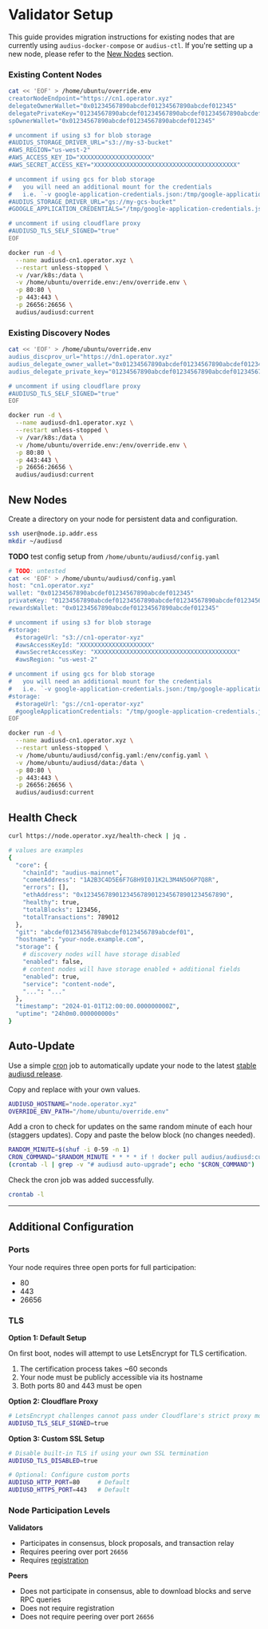 # Validator Setup

This guide provides migration instructions for existing nodes that are currently using `audius-docker-compose` or `audius-ctl`. If you're setting up a new node, please refer to the [New Nodes](#new-nodes) section.

### Existing Content Nodes

```bash
cat << 'EOF' > /home/ubuntu/override.env
creatorNodeEndpoint="https://cn1.operator.xyz"
delegateOwnerWallet="0x01234567890abcdef01234567890abcdef012345"
delegatePrivateKey="01234567890abcdef01234567890abcdef01234567890abcdef01234567890ab"
spOwnerWallet="0x01234567890abcdef01234567890abcdef012345"

# uncomment if using s3 for blob storage
#AUDIUS_STORAGE_DRIVER_URL="s3://my-s3-bucket"
#AWS_REGION="us-west-2"
#AWS_ACCESS_KEY_ID="XXXXXXXXXXXXXXXXXXXX"
#AWS_SECRET_ACCESS_KEY="XXXXXXXXXXXXXXXXXXXXXXXXXXXXXXXXXXXXXXXX"

# uncomment if using gcs for blob storage
#   you will need an additional mount for the credentials
#   i.e. `-v google-application-credentials.json:/tmp/google-application-credentials.json`
#AUDIUS_STORAGE_DRIVER_URL="gs://my-gcs-bucket"
#GOOGLE_APPLICATION_CREDENTIALS="/tmp/google-application-credentials.json"

# uncomment if using cloudflare proxy
#AUDIUSD_TLS_SELF_SIGNED="true"
EOF

docker run -d \
  --name audiusd-cn1.operator.xyz \
  --restart unless-stopped \
  -v /var/k8s:/data \
  -v /home/ubuntu/override.env:/env/override.env \
  -p 80:80 \
  -p 443:443 \
  -p 26656:26656 \
  audius/audiusd:current
```

### Existing Discovery Nodes

```bash
cat << 'EOF' > /home/ubuntu/override.env
audius_discprov_url="https://dn1.operator.xyz"
audius_delegate_owner_wallet="0x01234567890abcdef01234567890abcdef012345"
audius_delegate_private_key="01234567890abcdef01234567890abcdef01234567890abcdef01234567890ab"

# uncomment if using cloudflare proxy
#AUDIUSD_TLS_SELF_SIGNED="true"
EOF

docker run -d \
  --name audiusd-dn1.operator.xyz \
  --restart unless-stopped \
  -v /var/k8s:/data \
  -v /home/ubuntu/override.env:/env/override.env \
  -p 80:80 \
  -p 443:443 \
  -p 26656:26656 \
  audius/audiusd:current
```

## New Nodes

Create a directory on your node for persistent data and configuration.

```bash
ssh user@node.ip.addr.ess
mkdir ~/audiusd
```

**TODO** test config setup from `/home/ubuntu/audiusd/config.yaml`

```bash
# TODO: untested
cat << 'EOF' > /home/ubuntu/audiusd/config.yaml
host: "cn1.operator.xyz"
wallet: "0x01234567890abcdef01234567890abcdef012345"
privateKey: "01234567890abcdef01234567890abcdef01234567890abcdef01234567890ab"
rewardsWallet: "0x01234567890abcdef01234567890abcdef012345"

# uncomment if using s3 for blob storage
#storage:
  #storageUrl: "s3://cn1-operator-xyz"
  #awsAccessKeyId: "XXXXXXXXXXXXXXXXXXXX"
  #awsSecretAccessKey: "XXXXXXXXXXXXXXXXXXXXXXXXXXXXXXXXXXXXXXXX"
  #awsRegion: "us-west-2"

# uncomment if using gcs for blob storage
#   you will need an additional mount for the credentials
#   i.e. `-v google-application-credentials.json:/tmp/google-application-credentials.json`
#storage:
  #storageUrl: "gs://cn1-operator-xyz"
  #googleApplicationCredentials: "/tmp/google-application-credentials.json"
EOF

docker run -d \
  --name audiusd-cn1.operator.xyz \
  --restart unless-stopped \
  -v /home/ubuntu/audiusd/config.yaml:/env/config.yaml \
  -v /home/ubuntu/audiusd/data:/data \
  -p 80:80 \
  -p 443:443 \
  -p 26656:26656 \
  audius/audiusd:current
```

## Health Check

```bash
curl https://node.operator.xyz/health-check | jq .

# values are examples
{
  "core": {
    "chainId": "audius-mainnet",
    "cometAddress": "1A2B3C4D5E6F7G8H9I0J1K2L3M4N5O6P7Q8R",
    "errors": [],
    "ethAddress": "0x1234567890123456789012345678901234567890",
    "healthy": true,
    "totalBlocks": 123456,
    "totalTransactions": 789012
  },
  "git": "abcdef0123456789abcdef0123456789abcdef01",
  "hostname": "your-node.example.com", 
  "storage": {
    # discovery nodes will have storage disabled
    "enabled": false,
    # content nodes will have storage enabled + additional fields
    "enabled": true,
    "service": "content-node",
    "...": "..."
  },
  "timestamp": "2024-01-01T12:00:00.000000000Z",
  "uptime": "24h0m0.000000000s"
}
```

## Auto-Update

Use a simple [cron](https://en.wikipedia.org/wiki/Cron) job to automatically update your node to the latest [stable audiusd release](https://github.com/AudiusProject/audiusd/releases/latest).

Copy and replace with your own values.

```bash
AUDIUSD_HOSTNAME="node.operator.xyz"
OVERRIDE_ENV_PATH="/home/ubuntu/override.env"
```

Add a cron to check for updates on the same random minute of each hour (staggers updates).
Copy and paste the below block (no changes needed).

```bash
RANDOM_MINUTE=$(shuf -i 0-59 -n 1)
CRON_COMMAND="$RANDOM_MINUTE * * * * if ! docker pull audius/audiusd:current | grep -q 'Status: Image is up to date'; then docker stop audiusd-$AUDIUSD_HOSTNAME && docker rm audiusd-$AUDIUSD_HOSTNAME && docker run -d --name audiusd-$AUDIUSD_HOSTNAME --restart unless-stopped -v $OVERRIDE_ENV_PATH:/env/override.env -v /var/k8s:/data -p 80:80 -p 443:443 -p 26656:26656 audius/audiusd:current; fi >> /home/ubuntu/audiusd-auto-upgrade.log 2>&1; # audiusd auto-upgrade"
(crontab -l | grep -v "# audiusd auto-upgrade"; echo "$CRON_COMMAND") | crontab -
```

Check the cron job was added successfully.

```bash
crontab -l
```

---

## Additional Configuration

### Ports

Your node requires three open ports for full participation:

- 80
- 443
- 26656

### TLS

**Option 1: Default Setup**

On first boot, nodes will attempt to use LetsEncrypt for TLS certification.

1. The certification process takes ~60 seconds
2. Your node must be publicly accessible via its hostname
3. Both ports 80 and 443 must be open

**Option 2: Cloudflare Proxy**

```bash
# LetsEncrypt challenges cannot pass under Cloudflare's strict proxy mode
AUDIUSD_TLS_SELF_SIGNED=true
```

**Option 3: Custom SSL Setup**
```bash
# Disable built-in TLS if using your own SSL termination
AUDIUSD_TLS_DISABLED=true

# Optional: Configure custom ports
AUDIUSD_HTTP_PORT=80     # Default
AUDIUSD_HTTPS_PORT=443   # Default
```

### Node Participation Levels

**Validators**
- Participates in consensus, block proposals, and transaction relay
- Requires peering over port `26656`
- Requires [registration](https://docs.audius.org/node-operator/setup/registration/)

**Peers**
- Does not participate in consensus, able to download blocks and serve RPC queries
- Does not require registration
- Does not require peering over port `26656`
